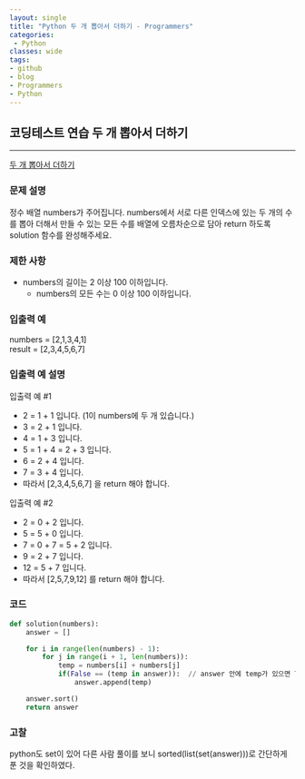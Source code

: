 ```yaml
---
layout: single
title: "Python 두 개 뽑아서 더하기 - Programmers"
categories:
 - Python
classes: wide
tags:
- github
- blog
- Programmers
- Python
---
```

## 코딩테스트 연습 **두 개 뽑아서 더하기**
---

[두 개 뽑아서 더하기](https://programmers.co.kr/learn/courses/30/lessons/68644?language=cpp)

### 문제 설명

정수 배열 numbers가 주어집니다. numbers에서 서로 다른 인덱스에 있는 두 개의 수를 뽑아 더해서 만들 수 있는 모든 수를 배열에 오름차순으로 담아 return 하도록 solution 함수를 완성해주세요.  

### 제한 사항  

-	numbers의 길이는 2 이상 100 이하입니다.
    + numbers의 모든 수는 0 이상 100 이하입니다.

### 입출력 예  
numbers = [2,1,3,4,1]  
result = [2,3,4,5,6,7]  

### 입출력 예 설명  
입출력 예 \#1  
+ 2 = 1 + 1 입니다. (1이 numbers에 두 개 있습니다.)
+ 3 = 2 + 1 입니다.  
+ 4 = 1 + 3 입니다.  
+ 5 = 1 + 4 = 2 + 3 입니다.  
+ 6 = 2 + 4 입니다.  
+ 7 = 3 + 4 입니다.  
+ 따라서 [2,3,4,5,6,7] 을 return 해야 합니다.  

입출력 예 \#2  
+ 2 = 0 + 2 입니다.  
+ 5 = 5 + 0 입니다.  
+ 7 = 0 + 7 = 5 + 2 입니다.  
+ 9 = 2 + 7 입니다.  
+ 12 = 5 + 7 입니다.  
+ 따라서 [2,5,7,9,12] 를 return 해야 합니다.  


### 코드

```python
def solution(numbers):
    answer = []

    for i in range(len(numbers) - 1):
        for j in range(i + 1, len(numbers)):
            temp = numbers[i] + numbers[j]
            if(False == (temp in answer)):  // answer 안에 temp가 있으면 True, 없으면 False 반환
                answer.append(temp)

    answer.sort()
    return answer
```

### 고찰

python도 set이 있어 다른 사람 풀이를 보니 sorted(list(set(answer)))로 간단하게 푼 것을 확인하였다.  
